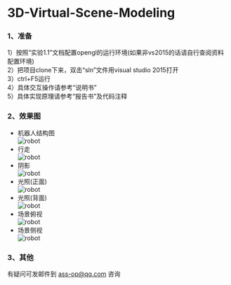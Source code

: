 # 3D-Virtual-Scene-Modeling

### 1、准备

1）按照“实验1.1”文档配置opengl的运行环境(如果非vs2015的话请自行查阅资料配置环境)<br>
2）把项目clone下来，双击“sln”文件用visual studio 2015打开<br>
3）ctrl+F5运行<br>
4）具体交互操作请参考“说明书”<br>
5）具体实现原理请参考“报告书”及代码注释<br>

### 2、效果图
* 机器人结构图<br>
![robot](https://github.com/assissionop/3D-Virtual-Scene-Modeling/raw/master/readme_picture/%E6%9C%BA%E5%99%A8%E4%BA%BA%E7%BB%93%E6%9E%84.png)
* 行走<br>
![robot](https://github.com/assissionop/3D-Virtual-Scene-Modeling/raw/master/readme_picture/%E6%95%88%E6%9E%9C%E5%9B%BE6.png)
* 阴影<br>
![robot](https://github.com/assissionop/3D-Virtual-Scene-Modeling/raw/master/readme_picture/%E6%95%88%E6%9E%9C%E5%9B%BE5.png)
* 光照(正面)<br>
![robot](https://github.com/assissionop/3D-Virtual-Scene-Modeling/raw/master/readme_picture/%E6%95%88%E6%9E%9C%E5%9B%BE3.png)
* 光照(背面)<br>
![robot](https://github.com/assissionop/3D-Virtual-Scene-Modeling/raw/master/readme_picture/%E6%95%88%E6%9E%9C%E5%9B%BE4.png)
* 场景俯视<br>
![robot](https://github.com/assissionop/3D-Virtual-Scene-Modeling/raw/master/readme_picture/%E6%95%88%E6%9E%9C%E5%9B%BE2.png)
* 场景侧视<br>
![robot](https://github.com/assissionop/3D-Virtual-Scene-Modeling/raw/master/readme_picture/%E6%95%88%E6%9E%9C%E5%9B%BE1.png)

### 3、其他
有疑问可发邮件到 ass-op@qq.com 咨询